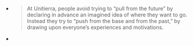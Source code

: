 - >At Unitierra, people avoid trying to “pull
  from the future” by declaring in advance an imagined idea of where
  they want to go. Instead they try to “push from the base and from the
  past,” by drawing upon everyone’s experiences and motivations.
-